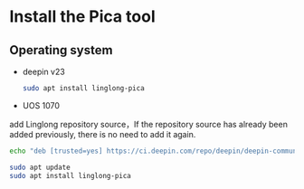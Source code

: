 <!--
SPDX-FileCopyrightText: 2024 UnionTech Software Technology Co., Ltd.

SPDX-License-Identifier: LGPL-3.0-or-later
-->

# Install the Pica tool

## Operating system

- deepin v23
  ```bash
  sudo apt install linglong-pica
  ```
- UOS 1070

add Linglong repository source，If the repository source has already been added previously, there is no need to add it again.

```bash
echo "deb [trusted=yes] https://ci.deepin.com/repo/deepin/deepin-community/linglong-repo/ unstable main" | sudo tee -a /etc/apt/sources.list
```

```bash
sudo apt update
sudo apt install linglong-pica
```
